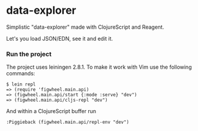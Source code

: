 # data-explorer

Simplistic "data-explorer" made with ClojureScript and Reagent.

Let's you load JSON/EDN, see it and edit it.


### Run the project

The project uses leiningen 2.8.1. To make it work with Vim use the following
commands:

```
$ lein repl
=> (require 'figwheel.main.api)
=> (figwheel.main.api/start {:mode :serve} "dev")
=> (figwheel.main.api/cljs-repl "dev")
```

And within a ClojureScript buffer run
```
:Piggieback (figwheel.main.api/repl-env "dev")
```
